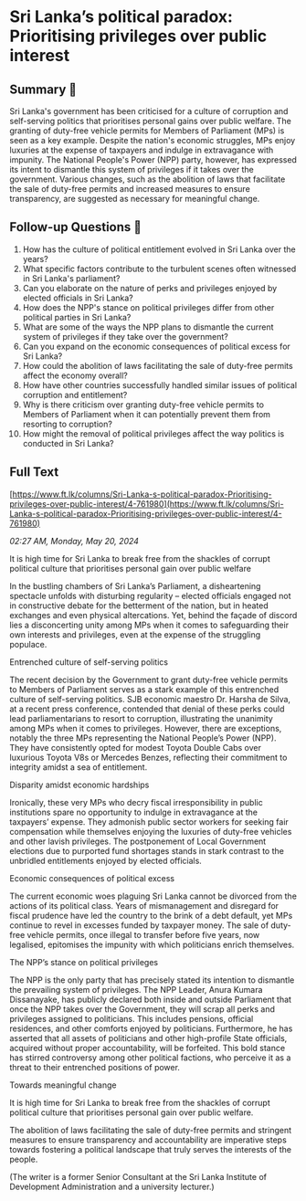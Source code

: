 # Sri Lanka’s political paradox: Prioritising privileges over public interest

## Summary 🤖

Sri Lanka's government has been criticised for a culture of corruption and self-serving politics that prioritises personal gains over public welfare. The granting of duty-free vehicle permits for Members of Parliament (MPs) is seen as a key example. Despite the nation's economic struggles, MPs enjoy luxuries at the expense of taxpayers and indulge in extravagance with impunity. The National People's Power (NPP) party, however, has expressed its intent to dismantle this system of privileges if it takes over the government. Various changes, such as the abolition of laws that facilitate the sale of duty-free permits and increased measures to ensure transparency, are suggested as necessary for meaningful change.


## Follow-up Questions 🤖

1. How has the culture of political entitlement evolved in Sri Lanka over the years?
2. What specific factors contribute to the turbulent scenes often witnessed in Sri Lanka's parliament?
3. Can you elaborate on the nature of perks and privileges enjoyed by elected officials in Sri Lanka?
4. How does the NPP's stance on political privileges differ from other political parties in Sri Lanka?
5. What are some of the ways the NPP plans to dismantle the current system of privileges if they take over the government?
6. Can you expand on the economic consequences of political excess for Sri Lanka? 
7. How could the abolition of laws facilitating the sale of duty-free permits affect the economy overall?
8. How have other countries successfully handled similar issues of political corruption and entitlement?
9. Why is there criticism over granting duty-free vehicle permits to Members of Parliament when it can potentially prevent them from resorting to corruption?
10. How might the removal of political privileges affect the way politics is conducted in Sri Lanka?

## Full Text

[https://www.ft.lk/columns/Sri-Lanka-s-political-paradox-Prioritising-privileges-over-public-interest/4-761980](https://www.ft.lk/columns/Sri-Lanka-s-political-paradox-Prioritising-privileges-over-public-interest/4-761980)

*02:27 AM, Monday, May 20, 2024*

It is high time for Sri Lanka to break free from the shackles of corrupt political culture that prioritises personal gain over public welfare

In the bustling chambers of Sri Lanka’s Parliament, a disheartening spectacle unfolds with disturbing regularity – elected officials engaged not in constructive debate for the betterment of the nation, but in heated exchanges and even physical altercations. Yet, behind the façade of discord lies a disconcerting unity among MPs when it comes to safeguarding their own interests and privileges, even at the expense of the struggling populace.

Entrenched culture of self-serving politics

The recent decision by the Government to grant duty-free vehicle permits to Members of Parliament serves as a stark example of this entrenched culture of self-serving politics. SJB economic maestro Dr. Harsha de Silva, at a recent press conference, contended that denial of these perks could lead parliamentarians to resort to corruption, illustrating the unanimity among MPs when it comes to privileges. However, there are exceptions, notably the three MPs representing the National People’s Power (NPP). They have consistently opted for modest Toyota Double Cabs over luxurious Toyota V8s or Mercedes Benzes, reflecting their commitment to integrity amidst a sea of entitlement.

Disparity amidst economic hardships

Ironically, these very MPs who decry fiscal irresponsibility in public institutions spare no opportunity to indulge in extravagance at the taxpayers’ expense. They admonish public sector workers for seeking fair compensation while themselves enjoying the luxuries of duty-free vehicles and other lavish privileges. The postponement of Local Government elections due to purported fund shortages stands in stark contrast to the unbridled entitlements enjoyed by elected officials.

Economic consequences of political excess

The current economic woes plaguing Sri Lanka cannot be divorced from the actions of its political class. Years of mismanagement and disregard for fiscal prudence have led the country to the brink of a debt default, yet MPs continue to revel in excesses funded by taxpayer money. The sale of duty-free vehicle permits, once illegal to transfer before five years, now legalised, epitomises the impunity with which politicians enrich themselves.

The NPP’s stance on political privileges

The NPP is the only party that has precisely stated its intention to dismantle the prevailing system of privileges. The NPP Leader, Anura Kumara Dissanayake, has publicly declared both inside and outside Parliament that once the NPP takes over the Government, they will scrap all perks and privileges assigned to politicians. This includes pensions, official residences, and other comforts enjoyed by politicians. Furthermore, he has asserted that all assets of politicians and other high-profile State officials, acquired without proper accountability, will be forfeited. This bold stance has stirred controversy among other political factions, who perceive it as a threat to their entrenched positions of power.

Towards meaningful change

It is high time for Sri Lanka to break free from the shackles of corrupt political culture that prioritises personal gain over public welfare.

The abolition of laws facilitating the sale of duty-free permits and stringent measures to ensure transparency and accountability are imperative steps towards fostering a political landscape that truly serves the interests of the people.

(The writer is a former Senior Consultant at the Sri Lanka Institute of Development Administration and a university lecturer.)

